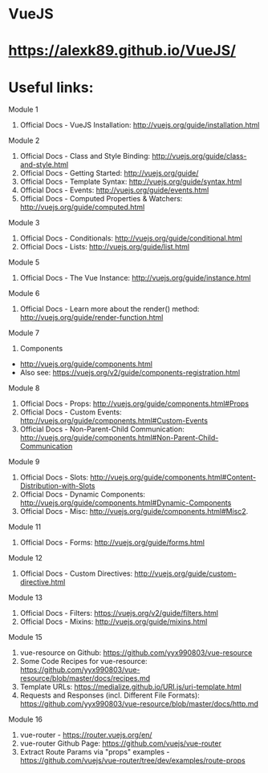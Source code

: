 # VueJS
# https://alexk89.github.io/VueJS/

# Useful links:
Module 1
1. Official Docs - VueJS Installation: http://vuejs.org/guide/installation.html

Module 2
1. Official Docs - Class and Style Binding: http://vuejs.org/guide/class-and-style.html
2. Official Docs - Getting Started: http://vuejs.org/guide/
3. Official Docs - Template Syntax: http://vuejs.org/guide/syntax.html
4. Official Docs - Events: http://vuejs.org/guide/events.html
5. Official Docs - Computed Properties & Watchers: http://vuejs.org/guide/computed.html

Module 3
1. Official Docs - Conditionals: http://vuejs.org/guide/conditional.html
2. Official Docs - Lists: http://vuejs.org/guide/list.html

Module 5
1. Official Docs - The Vue Instance: http://vuejs.org/guide/instance.html

Module 6
1. Official Docs - Learn more about the render() method: http://vuejs.org/guide/render-function.html

Module 7 
1. Components
* http://vuejs.org/guide/components.html
* Also see: https://vuejs.org/v2/guide/components-registration.html

Module 8
1. Official Docs - Props: http://vuejs.org/guide/components.html#Props
2. Official Docs - Custom Events: http://vuejs.org/guide/components.html#Custom-Events
3. Official Docs - Non-Parent-Child Communication: http://vuejs.org/guide/components.html#Non-Parent-Child-Communication

Module 9
1. Official Docs - Slots: http://vuejs.org/guide/components.html#Content-Distribution-with-Slots
2. Official Docs - Dynamic Components: http://vuejs.org/guide/components.html#Dynamic-Components
3. Official Docs - Misc: http://vuejs.org/guide/components.html#Misc2.

Module 11
1. Official Docs - Forms: http://vuejs.org/guide/forms.html

Module 12
1. Official Docs - Custom Directives: http://vuejs.org/guide/custom-directive.html

Module 13
1. Official Docs - Filters: https://vuejs.org/v2/guide/filters.html
2. Official Docs - Mixins: http://vuejs.org/guide/mixins.html

Module 15
1. vue-resource on Github: https://github.com/yyx990803/vue-resource
2. Some Code Recipes for vue-resource: https://github.com/yyx990803/vue-resource/blob/master/docs/recipes.md
3. Template URLs: https://medialize.github.io/URI.js/uri-template.html
4. Requests and Responses (incl. Different File Formats): https://github.com/yyx990803/vue-resource/blob/master/docs/http.md

Module 16
1. vue-router - https://router.vuejs.org/en/
2. vue-router Github Page: https://github.com/vuejs/vue-router
3. Extract Route Params via "props" examples - https://github.com/vuejs/vue-router/tree/dev/examples/route-props